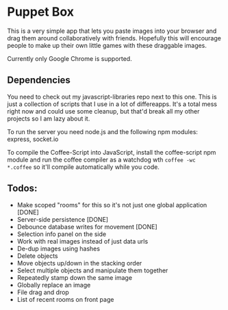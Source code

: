 Puppet Box
===

This is a very simple app that lets you paste images into your browser and drag them around collaboratively with friends.  Hopefully this will encourage people to make up their own little games with these draggable images.

Currently only Google Chrome is supported.

Dependencies
---
You need to check out my javascript-libraries repo next to this one.  This is just a collection of scripts that I use in a lot of differeapps.  It's a total mess right now and could use some cleanup, but that'd break all my other projects so I am lazy about it.

To run the server you need node.js and the following npm modules: express, socket.io

To compile the Coffee-Script into JavaScript, install the coffee-script npm module and run the coffee compiler as a watchdog wth `coffee -wc *.coffee` so it'll compile automatically while you code.

Todos:
---
* Make scoped "rooms" for this so it's not just one global application [DONE]
* Server-side persistence [DONE]
* Debounce database writes for movement [DONE]
* Selection info panel on the side
* Work with real images instead of just data urls
* De-dup images using hashes
* Delete objects
* Move objects up/down in the stacking order
* Select multiple objects and manipulate them together
* Repeatedly stamp down the same image
* Globally replace an image
* File drag and drop
* List of recent rooms on front page
